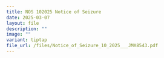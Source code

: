 ```yaml
---
title: NOS 102025 Notice of Seizure
date: 2025-03-07
layout: file
description: ""
image: ""
variant: tiptap
file_url: /files/Notice_of_Seizure_10_2025___JMX8543.pdf
---
```

